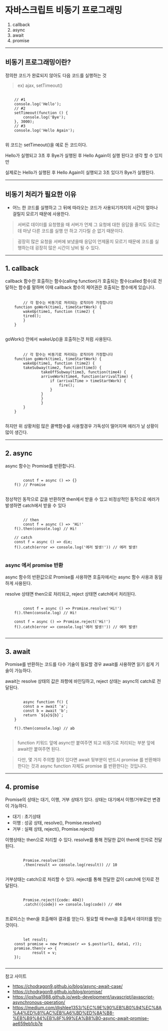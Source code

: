 # 자바스크립트 비동기 프로그래밍
1. callback
2. async
3. await
4. promise

- - -

## 비동기 프로그래밍이란?
정의한 코드가 완료되지 않아도 다음 코드를 실행하는 것
> ex) ajax, setTimeout()

<pre>
  <code>
    // #1
    console.log('Hello');
    // #2
    setTimeout(function () {
	    console.log('Bye');
    }, 3000);
    // #3
    console.log('Hello Again');
  </code>
</pre>

위 코드는 setTimeout()을 예로 든 코드이다.

Hello가 실행되고 3초 후 Bye가 실행된 후 Hello Again이 실행 된다고 생각 할 수 있지만

실제로는 Hello가 실행된 후 Hello Again이 실행되고 3초 있다가 Bye가 실행된다.

- - -
## 비동기 처리가 필요한 이유
* 어느 한 코드를 실행하고 그 뒤에 따라오는 코드가 사용되기까지의 시간이 얼마나 걸릴지 모르기 때문에 사용한다.
> 서버로 데이터를 요청했을 때 서버가 언제 그 요청에 대한 응답을 줄지도 모르는데 마냥 다른 코드를 실행 안 하고 기다릴 순 없기 때문이다.

> 굉장히 많은 요청을 서버에 보냈을때 응답이 언제올지 모르기 때문에 코드를 실행하는데 굉장히 많은 시간이 낭비 될 수 있다.

- - -

## 1. callback

callback 함수란 호출하는 함수(calling function)가 호출되는 함수(called 함수)로 전달하는 함수를 말하며 이때 callback 함수의 제어권은 호출되는 함수에게 있습니다.

<pre>
    <code>
        // 각 함수는 비동기로 처리되는 로직이라 가정합니다
	function goWork(time1, timeStartWork) {
  	    wakeUp(time1, function (time2) {
  		tired();
  	    }
	}
    </code>
</pre>

goWork() 안에서 wakeUp()을 호출하는것 처럼 사용된다.

<pre>
    <code>
        // 각 함수는 비동기로 처리되는 로직이라 가정합니다
	function goWork(time1, timeStartWork) {
  	    wakeUp(time1, function (time2) {
  		takeSubway(time2, function(time3) {
      		    takeOffSubway(time3, function(time4) {
        		arriveWork(time4, function(arrivalTime) {
          		    if (arrivalTime > timeStartWork) {
            			fire();
          		    }
        		}
      		    }
    	    	}
  	    }
	}
    </code>
</pre>

하지만 위 상황처럼 많은 콜백함수를 사용할경우 가독성이 떨어지며 에러가 날 상황이 많이 생긴다.

- - -

## 2. async
async 함수는 Promise를 반환합니다.
<pre>
    <code>
       	const f = async () => {}
	f() // Promise
    </code>
</pre>

정상적인 동작으로 값을 반환하면 then에서 받을 수 있고
비정상적인 동작으로 에러가 발생하면 catch에서 받을 수 있다
<pre>
    <code>
    	// then
    	const f = async () => 'Hi!'
	f().then(console.log) // Hi!
	
	// catch
	const f = async () => die;
	f().catch(error => console.log('에러 발생!')) // 에러 발생!
    </code>
</pre>

### async 에서 promise 반환

async 함수의 반환값으로 Promise를 사용하면 호출자에서는 async 함수 사용과 동일하게 사용된다.

resolve 상태면 then으로 처리되고, reject 상태면 catch에서 처리된다.
<pre>
    <code>
    	const f = async () => Promise.resolve('Hi!')
	f().then(console.log) // Hi!
	
	const f = async () => Promise.reject('Hi!')
	f().catch(error => console.log('에러 발생!')) // 에러 발생!
    </code>
</pre>
- - -

## 3. await

Promise를 반환하는 코드를 다수 기술이 필요할 경우 await를 사용하면 읽기 쉽게 기술이 가능하다.

await는 resolve 상태의 값은 좌항에 바인딩하고, reject 상태는 async의 catch로 전달된다.

<pre>
    <code>
    	async function f() {
  	    const a = await 'a';
  	    const b = await 'b';
  	    return `${a}${b}`;
	}

	f().then(console.log) // ab
    </code>
</pre>

> function 키워드 앞에 async만 붙여주면 되고 비동기로 처리되는 부분 앞에 await만 붙여주면 된다.

> 다만, 몇 가지 주의할 점이 있다면 await 뒷부분이 반드시 promise 를 반환해야 한다는 것과 async function 자체도 promise 를 반환한다는 것입니다.


- - -

## 4. promise

Promise의 상태는 대기, 이행, 거부 상태가 있다. 상태는 대기에서 이행/거부로만 변경이 가능하다.

* 대기 : 초기상태
* 이행 : 성공 상태, resolve(), Promise.resolve()
* 거부 : 실패 상태, reject(), Promise.reject()

이행상태는 then으로 처리할 수 있다. resolve를 통해 전달한 값이 then에 인자로 전달된다.

<pre>
    <code>
    	Promise.resolve(10)
  	    .then(result => console.log(result)) // 10
    </code>
</pre>

거부상태는 catch으로 처리할 수 있다. reject를 통해 전달한 값이 catch에 인자로 전달된다.

<pre>
    <code>
    	Promise.reject({code: 404})
  	    .catch(({code}) => console.log(code)) // 404
    </code>
</pre>

프로미스는 then을 호출해야 결과를 얻는다. 필요할 때 then을 호출해서 데이터를 받는 것이다.

<pre>
    <code>
    	let result;
	const promise = new Promise(r => $.post(url1, data1, r));
	promise.then(v => {
    	    result = v;
	});
    </code>
</pre>

- - -

참고 사이트
* https://chodragon9.github.io/blog/async-await-case/
* https://chodragon9.github.io/blog/promise/
* https://joshua1988.github.io/web-development/javascript/javascript-asynchronous-operation/
* https://medium.com/@shlee1353/%EC%9E%90%EB%B0%94%EC%8A%A4%ED%81%AC%EB%A6%BD%ED%8A%B8-%EB%B9%84%EB%8F%99%EA%B8%B0-async-await-promise-ae659eb1cb7e

